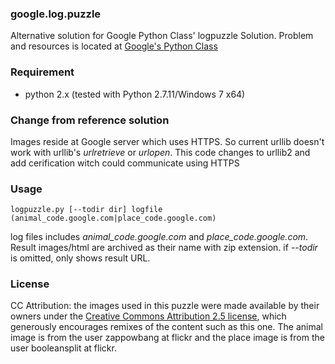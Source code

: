 ### google.log.puzzle
Alternative solution for Google Python Class' logpuzzle Solution. Problem and resources is located at [Google's Python Class](https://developers.google.com/edu/python/)

### Requirement
* python 2.x (tested with Python 2.7.11/Windows 7 x64)

### Change from reference solution
Images reside at Google server which uses HTTPS. So current urllib doesn't work with urllib's _urlretrieve_ or _urlopen_. This code changes to urllib2 and add cerification witch could communicate using HTTPS

### Usage
```
logpuzzle.py [--todir dir] logfile (animal_code.google.com|place_code.google.com)
```
log files includes *animal_code.google.com* and *place_code.google.com*. Result images/html are archived as their name with zip extension.
if *--todir* is omitted, only shows result URL.

### License
CC Attribution: the images used in this puzzle were made available by their owners under the [Creative Commons Attribution 2.5 license](http://creativecommons.org/licenses/by/2.5/), which generously encourages remixes of the content such as this one. The animal image is from the user zappowbang at flickr and the place image is from the user booleansplit at flickr.
